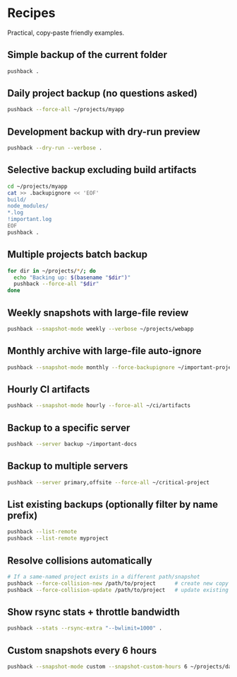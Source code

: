 # Recipes

Practical, copy‑paste friendly examples.

## Simple backup of the current folder
```bash
pushback .
```

## Daily project backup (no questions asked)
```bash
pushback --force-all ~/projects/myapp
```

## Development backup with dry-run preview
```bash
pushback --dry-run --verbose .
```

## Selective backup excluding build artifacts
```bash
cd ~/projects/myapp
cat >> .backupignore << 'EOF'
build/
node_modules/
*.log
!important.log
EOF
pushback .
```

## Multiple projects batch backup
```bash
for dir in ~/projects/*/; do
  echo "Backing up: $(basename "$dir")"
  pushback --force-all "$dir"
done
```

## Weekly snapshots with large-file review
```bash
pushback --snapshot-mode weekly --verbose ~/projects/webapp
```

## Monthly archive with large-file auto-ignore
```bash
pushback --snapshot-mode monthly --force-backupignore ~/important-project
```

## Hourly CI artifacts
```bash
pushback --snapshot-mode hourly --force-all ~/ci/artifacts
```

## Backup to a specific server
```bash
pushback --server backup ~/important-docs
```

## Backup to multiple servers
```bash
pushback --server primary,offsite --force-all ~/critical-project
```

## List existing backups (optionally filter by name prefix)
```bash
pushback --list-remote
pushback --list-remote myproject
```

## Resolve collisions automatically
```bash
# If a same-named project exists in a different path/snapshot
pushback --force-collision-new /path/to/project      # create new copy
pushback --force-collision-update /path/to/project   # update existing one
```

## Show rsync stats + throttle bandwidth
```bash
pushback --stats --rsync-extra "--bwlimit=1000" .
```

## Custom snapshots every 6 hours
```bash
pushback --snapshot-mode custom --snapshot-custom-hours 6 ~/projects/data
```
